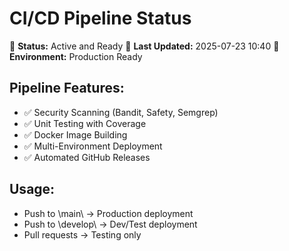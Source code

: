 # CI/CD Pipeline Status
🚀 **Status:** Active and Ready
📅 **Last Updated:** 2025-07-23 10:40
🔧 **Environment:** Production Ready

## Pipeline Features:
- ✅ Security Scanning (Bandit, Safety, Semgrep)  
- ✅ Unit Testing with Coverage
- ✅ Docker Image Building
- ✅ Multi-Environment Deployment
- ✅ Automated GitHub Releases

## Usage:
- Push to \main\ → Production deployment
- Push to \develop\ → Dev/Test deployment  
- Pull requests → Testing only
